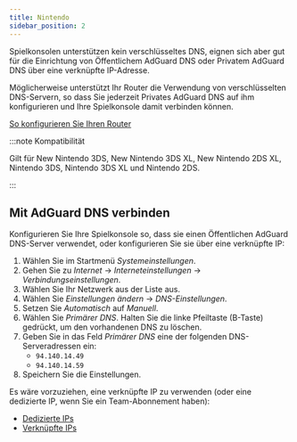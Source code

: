 ```yaml
---
title: Nintendo
sidebar_position: 2
---
```


Spielkonsolen unterstützen kein verschlüsseltes DNS, eignen sich aber gut für die Einrichtung von Öffentlichem AdGuard DNS oder Privatem AdGuard DNS über eine verknüpfte IP-Adresse.

Möglicherweise unterstützt Ihr Router die Verwendung von verschlüsselten DNS-Servern, so dass Sie jederzeit Privates AdGuard DNS auf ihm konfigurieren und Ihre Spielkonsole damit verbinden können.

[So konfigurieren Sie Ihren Router](/private-dns/connect-devices/routers/routers.md)

:::note Kompatibilität

Gilt für New Nintendo 3DS, New Nintendo 3DS XL, New Nintendo 2DS XL, Nintendo 3DS, Nintendo 3DS XL und Nintendo 2DS.

:::

## Mit AdGuard DNS verbinden

Konfigurieren Sie Ihre Spielkonsole so, dass sie einen Öffentlichen AdGuard DNS-Server verwendet, oder konfigurieren Sie sie über eine verknüpfte IP:

1. Wählen Sie im Startmenü _Systemeinstellungen_.
2. Gehen Sie zu _Internet_ → _Interneteinstellungen_ → _Verbindungseinstellungen_.
3. Wählen Sie Ihr Netzwerk aus der Liste aus.
4. Wählen Sie _Einstellungen ändern_ → _DNS-Einstellungen_.
5. Setzen Sie _Automatisch_ auf _Manuell_.
6. Wählen Sie _Primärer DNS_. Halten Sie die linke Pfeiltaste (B-Taste) gedrückt, um den vorhandenen DNS zu löschen.
7. Geben Sie in das Feld _Primärer DNS_ eine der folgenden DNS-Serveradressen ein:
    - `94.140.14.49`
    - `94.140.14.59`
8. Speichern Sie die Einstellungen.

Es wäre vorzuziehen, eine verknüpfte IP zu verwenden (oder eine dedizierte IP, wenn Sie ein Team-Abonnement haben):

- [Dedizierte IPs](/private-dns/connect-devices/other-options/dedicated-ip.md)
- [Verknüpfte IPs](/private-dns/connect-devices/other-options/linked-ip.md)
